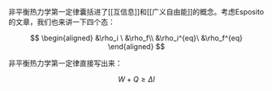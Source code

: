 非平衡热力学第一定律囊括进了[[互信息]]和[[广义自由能]]的概念。考虑Esposito的文章，我们也来讲一下四个态：

$$
\begin{aligned}
&\rho_i \ &\rho_f\\
&\rho_i^{eq}\ &\rho_f^{eq}
\end{aligned}
$$

非平衡热力学第一定律直接写出来：

$$
W+Q\geq \Delta I
$$